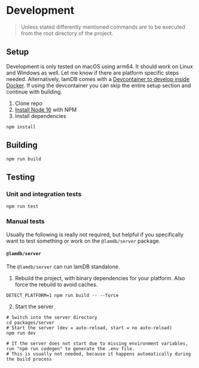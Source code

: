 # Development

> Unless stated differently mentioned commands are to be executed from the root directory of the project.

## Setup

Development is only tested on macOS using arm64. It should work on Linux and Windows as well. Let me know if there are platform specific steps needed. Alternatively, lamDB comes with a [Devcontainer to develop inside Docker](https://code.visualstudio.com/docs/devcontainers/containers). If using the devcontainer you can skip the entire setup section and continue with building.

1. Clone repo
2. [Install Node 16](https://github.com/nvm-sh/nvm) with NPM
3. Install dependencies

```shell
npm install
```

## Building

```shell
npm run build
```

## Testing

### Unit and integration tests

```shell
npm run test
```

### Manual tests

Usually the following is really not required, but helpful if you specifically want to test something or work on the `@lamdb/server` package.

#### `@lamdb/server`

The `@lamdb/server` can run lamDB standalone.

1. Rebuild the project, with binary dependencies for your platform. Also force the rebuild to avoid caches.

```shell
DETECT_PLATFORM=1 npm run build -- --force
```

2. Start the server

```shell
# Switch into the server directory
cd packages/server
# Start the server (dev = auto-reload, start = no auto-reload)
npm run dev

# If the server does not start due to missing environment variables, run "npm run codegen" to generate the .env file.
# This is usually not needed, because it happens automatically during the build process
```
